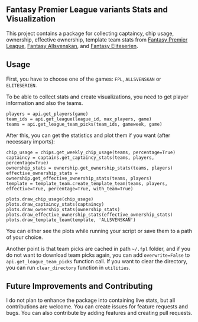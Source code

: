 ## Fantasy Premier League variants Stats and Visualization

This project contains a package for collecting captaincy, chip usage, ownership, effective ownership, template team stats from [Fantasy Premier League](https://fantasy.premierleague.com), [Fantasy Allsvenskan](https://en.fantasy.allsvenskan.se), and [Fantasy Eliteserien](http://en.fantasy.eliteserien.no).

## Usage

First, you have to choose one of the games: `FPL`, `ALLSVENSKAN` or `ELITESERIEN`.

To be able to collect stats and create visualizations, you need to get player information and also the teams. 

```
players = api.get_players(game)
team_ids = api.get_league(league_id, max_players, game)
teams = api.get_league_team_picks(team_ids, gameweek, game)
```

After this, you can get the statistics and plot them if you want (after necessary imports):

```
chip_usage = chips.get_weekly_chip_usage(teams, percentage=True)
captaincy = captains.get_captaincy_stats(teams, players, percentage=True)
ownership_stats = ownership.get_ownership_stats(teams, players)
effective_ownership_stats = ownership.get_effective_ownership_stats(teams, players)
template = template_team.create_template_team(teams, players, effective=True, percentage=True, with_team=True)

plots.draw_chip_usage(chip_usage)
plots.draw_captaincy_stats(captaincy)
plots.draw_ownership_stats(ownership_stats)
plots.draw_effective_ownership_stats(effective_ownership_stats)
plots.draw_template_team(template, 'ALLSVENSKAN')
```

You can either see the plots while running your script or save them to a path of your choice.

Another point is that team picks are cached in path `~/.fpl` folder, and if you do not want to download team picks again, you can add `overwrite=False` to `api.get_league_team_picks` function call. If you want to clear the directory, you can run `clear_directory` function in `utilities`.

## Future Improvements and Contributing

I do not plan to enhance the package into containing live stats, but all contributions are welcome. You can create issues for feature requests and bugs. You can also contribute by adding features and creating pull requests.
